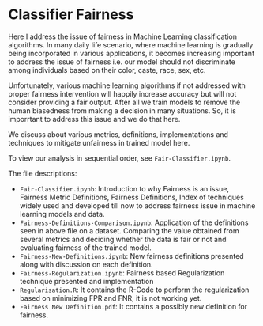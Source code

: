 # Classifier Fairness
Here I address the issue of fairness in Machine Learning classification algorithms. In many daily life scenario, where machine learning is gradually being incorporated in various applications, it becomes increasing important to address the issue of fairness i.e. our model should not discriminate among individuals based on their color, caste, race, sex, etc. 

Unfortunately, various machine learning algorithms if not addressed with proper fairness intervention will happily increase accuracy but will not consider providing a fair output. After all we train models to remove the human biasedness from making a decision in many situations. So, it is imporrtant to address this issue and we do that here. 

We discuss about various metrics, definitions, implementations and techniques to mitigate unfairness in trained model here.

To view our analysis in sequential order, see `Fair-Classifier.ipynb`.

The file descriptions:
- `Fair-Classifier.ipynb`: Introduction to why Fairness is an issue, Fairness Metric Definitions, Fairness Definitions, Index of techniques widely used and developed till now to address fairness issue in machine learning models and data.
- `Fairness-Definitions-Comparison.ipynb`: Application of the definitions seen in above file on a dataset. Comparing the value obtained from several metrics and deciding whether the data is fair or not and evaluating fairness of the trained model.
- `Fairness-New-Definitions.ipynb`: New fairness definitions presented along with discussion on each definition.
- `Fairness-Regularization.ipynb`: Fairness based Regularization technique presented and implementation 
- `Regularisation.R`: It contains the R-Code to perform the regularization based on minimizing FPR and FNR, it is not working yet.
- `Fairness New Definition.pdf`: It contains a possibly new definition for fairness.


